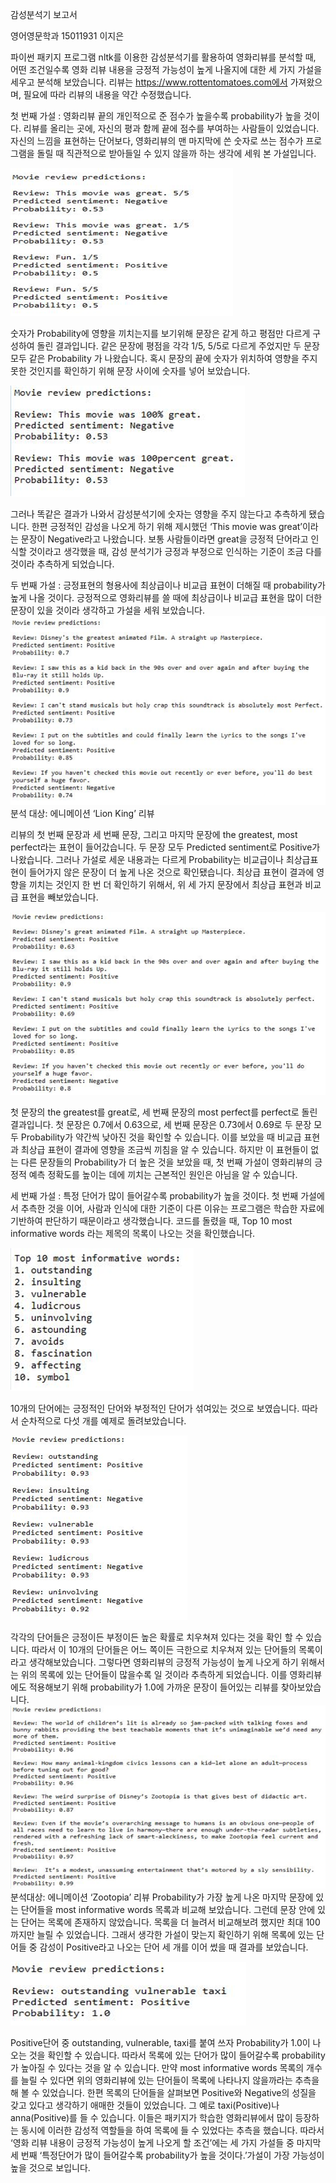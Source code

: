 감성분석기 보고서

영어영문학과 15011931 이지은

 파이썬 패키지 프로그램 nltk를 이용한 감성분석기를 활용하여 영화리뷰를 분석할 때, 어떤 조건일수록 영화 리뷰 내용을 긍정적 가능성이 높게 나올지에 대한 세 가지 가설을 세우고 분석해 보았습니다. 리뷰는 https://www.rottentomatoes.com에서 가져왔으며, 필요에 따라 리뷰의 내용을 약간 수정했습니다. 

첫 번째 가설
: 영화리뷰 끝의 개인적으로 준 점수가 높을수록 probability가 높을 것이다.
 리뷰를 올리는 곳에, 자신의 평과 함께 끝에 점수를 부여하는 사람들이 있었습니다. 자신의 느낌을 표현하는 단어보다, 영화리뷰의 맨 마지막에 쓴 숫자로 쓰는 점수가 프로그램을 돌릴 때 직관적으로 받아들일 수 있지 않을까 하는 생각에 세워 본 가설입니다.  

![Alt text](1.bmp)





 


 숫자가 Probability에 영향을 끼치는지를 보기위해 문장은 같게 하고 평점만 다르게 구성하여 돌린 결과입니다. 같은 문장에 평점을 각각 1/5, 5/5로 다르게 주었지만 두 문장 모두 같은 Probability 가 나왔습니다. 혹시 문장의 끝에 숫자가 위치하여 영향을 주지 못한 것인지를 확인하기 위해 문장 사이에 숫자를 넣어 보았습니다.
 
 
![Alt text](2.bmp)






 그러나 똑같은 결과가 나와서 감성분석기에 숫자는 영향을 주지 않는다고 추측하게 됐습니다.
 한편 긍정적인 감성을 나오게 하기 위해 제시했던 ‘This movie was great’이라는 문장이 Negative라고 나왔습니다. 보통 사람들이라면 great을 긍정적 단어라고 인식할 것이라고 생각했을 때, 감성 분석기가 긍정과 부정으로 인식하는 기준이 조금 다를 것이라 추측하게 되었습니다.


두 번째 가설
: 긍정표현의 형용사에 최상급이나 비교급 표현이 더해질 때 probability가 높게 나올 것이다.
 긍정적으로 영화리뷰를 쓸 때에 최상급이나 비교급 표현을 많이 더한 문장이 있을 것이라 생각하고 가설을 세워 보았습니다.
![Alt text](3.bmp)
분석 대상: 에니메이션 ‘Lion King’ 리뷰

 리뷰의 첫 번째 문장과 세 번째 문장, 그리고 마지막 문장에 the greatest, most perfect라는 표현이 들어갔습니다. 두 문장 모두 Predicted sentiment로 Positive가 나왔습니다. 그러나 가설로 세운 내용과는 다르게 Probability는 비교급이나 최상급표현이 들어가지 않은 문장이 더 높게 나온 것으로 확인됐습니다. 
 최상급 표현이 결과에 영향을 끼치는 것인지 한 번 더 확인하기 위해서, 위 세 가지 문장에서 최상급 표현과 비교급 표현을 빼보았습니다.

 ![Alt text](4.bmp)

 첫 문장의 the greatest를 great로, 세 번째 문장의 most perfect를  perfect로 돌린 결과입니다. 첫 문장은 0.7에서 0.63으로, 세 번째 문장은 0.73에서 0.69로 두 문장 모두 Probability가 약간씩 낮아진 것을 확인할 수 있습니다. 이를 보았을 때 비교급 표현과 최상급 표현이 결과에 영향을 조금씩 끼침을 알 수 있습니다. 하지만 이 표현들이 없는 다른 문장들의 Probability가 더 높은 것을 보았을 때, 첫 번째 가설이 영화리뷰의 긍정적 예측 정확도를 높이는 데에 끼치는 근본적인 원인은 아님을 알 수 있습니다.   

세 번째 가설
: 특정 단어가 많이 들어갈수록 probability가 높을 것이다.
 첫 번째 가설에서 추측한 것을 이어, 사람과 인식에 대한 기준이 다른 이유는 프로그램은 학습한 자료에 기반하여 판단하기 때문이라고 생각했습니다. 코드를 돌렸을 때, Top 10 most informative words 라는 제목의 목록이 나오는 것을 확인했습니다.


![Alt text](5.bmp)






10개의 단어에는 긍정적인 단어와 부정적인 단어가 섞여있는 것으로 보였습니다. 따라서 순차적으로 다섯 개를 예제로 돌려보았습니다.

![Alt text](6.bmp)











 각각의 단어들은 긍정이든 부정이든 높은 확률로 치우쳐져 있다는 것을 확인 할 수 있습니다. 따라서 이 10개의 단어들은 어느 쪽이든 극한으로 치우쳐져 있는 단어들의 목록이라고 생각해보았습니다. 그렇다면 영화리뷰의 긍정적 가능성이 높게 나오게 하기 위해서는 위의 목록에 있는 단어들이 많을수록 일 것이라 추측하게 되었습니다. 이를 영화리뷰에도 적용해보기 위해 probability가 1.0에 가까운 문장이 들어있는 리뷰를 찾아보았습니다.
![Alt text](7.bmp)
분석대상: 에니메이션 ‘Zootopia’ 리뷰
 Probability가 가장 높게 나온 마지막 문장에 있는 단어들을 most informative words 목록과 비교해 보았습니다. 그런데 문장 안에 있는 단어는 목록에 존재하지 않았습니다. 목록을 더 늘려서 비교해보려 했지만 최대 100까지만 늘릴 수 있었습니다.
 그래서 생각한 가설이 맞는지 확인하기 위해 목록에 있는 단어들 중 감성이 Positive라고 나오는 단어 세 개를 이어 썼을 때 결과를 보았습니다.  


![Alt text](8.bmp)


 Positive단어 중 outstanding, vulnerable, taxi를 붙여 쓰자 Probability가 1.0이 나오는 것을 확인할 수 있습니다. 따라서 목록에 있는 단어가 많이 들어갈수록 probability가 높아질 수 있다는 것을 알 수 있습니다. 만약 most informative words 목록의 개수를 늘릴 수 있다면 위의 영화리뷰에 있는 단어들이 목록에 나타나지 않을까라는 추측을 해 볼 수 있었습니다. 
 한편 목록의 단어들을 살펴보면 Positive와 Negative의 성질을 갖고 있다고 생각하기 애매한 것들이 있었습니다. 그 예로 taxi(Positive)나 anna(Positive)를 들 수 있습니다. 이들은 패키지가 학습한 영화리뷰에서 많이 등장하는 동시에 이러한 감성적 역할들을 하여 목록에 들 수 있었다는 추측을 했습니다. 
 따라서 ‘영화 리뷰 내용이 긍정적 가능성이 높게 나오게 할 조건’에는 세 가지 가설들 중 마지막 세 번째 ‘특정단어가 많이 들어갈수록 probability가 높을 것이다.’가설이 가장 가능성이 높을 것으로 보입니다.
